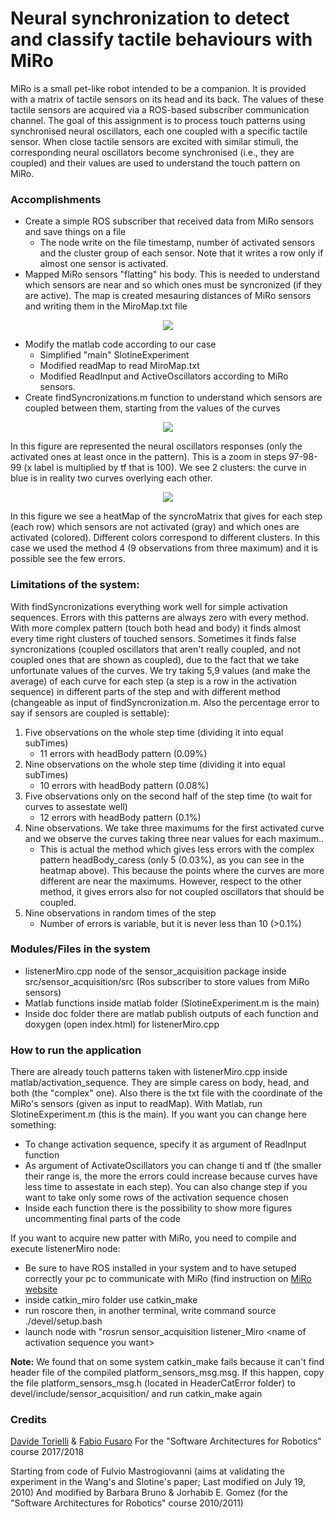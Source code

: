 # Neural synchronization to detect and classify tactile behaviours with MiRo

MiRo is a small pet-like robot intended to be a companion. It is provided with a matrix	of tactile sensors on its head and its back. 
The values of these tactile sensors are acquired via a ROS-based subscriber communication	channel. The goal of this	assignment is to process touch patterns	using synchronised neural oscillators, each	one	coupled	with a specific tactile sensor.
When close tactile sensors are excited with	similar	stimuli, the corresponding neural oscillators become synchronised (i.e., they are	coupled) and their values are used to understand the touch pattern on MiRo.

### Accomplishments
- Create a simple ROS subscriber that received data from MiRo sensors and save things on a file
  - The node write on the file timestamp, number òf activated sensors and the cluster group of each sensor.
    Note that it writes a row only if almost one sensor is activated.
- Mapped MiRo sensors "flatting" his body. This is needed to understand which sensors are near and so which ones must be syncronized (if they are active). The map is created mesauring distances of MiRo sensors and writing them in the MiroMap.txt file
<p align="center"> 
<img src="https://user-images.githubusercontent.com/26459008/36801857-7e9bd47a-1cb3-11e8-9eb3-f716f2d8bddf.jpg">
</p>

- Modify the matlab code according to our case 
  - Simplified "main" SlotineExperiment
  - Modified readMap to read MiroMap.txt
  - Modified ReadInput and ActiveOscillators according to MiRo sensors.
- Create findSyncronizations.m function to understand which sensors are coupled between them, starting from the values of the curves
<p align="center"> 
<img src="https://user-images.githubusercontent.com/26459008/36801866-85a66ad2-1cb3-11e8-9d2b-1360bafdfa0b.jpg">
</p>

In this figure are represented the neural oscillators responses (only the activated ones at least once in the pattern).
This is a zoom in steps 97-98-99 (x label is multiplied by tf that is 100). We see 2 clusters: the curve in blue is in reality two curves overlying each other.

<p align="center"> 
<img src="https://user-images.githubusercontent.com/26459008/36802543-7c5c73ac-1cb5-11e8-88ae-1517dd13cabe.jpg">
</p>
In this figure we see a heatMap of the syncroMatrix that gives for each step (each row) which sensors are not activated (gray) and which ones are activated (colored). Different colors correspond to different clusters. In this case we used the method 4 (9 observations from three maximum) and it is possible see the few errors. 


### Limitations of the system:
With findSyncronizations everything work well for simple activation sequences. Errors with this patterns are always zero with every method.
With more complex pattern (touch both head and body) it finds almost every time right clusters of touched sensors.
Sometimes it finds false syncronizations (coupled oscillators that aren't really coupled, and not coupled ones that are shown as coupled), due to the fact that we take unfortunate values of the curves.
We try taking 5,9 values (and make the average) of each curve for each step (a step is a row in the activation sequence) in different parts of the step and with different method (changeable as input of findSyncronization.m. Also the percentage error to say if sensors are coupled is settable):

1. Five observations on the whole step time (dividing it into equal subTimes)
   * 11 errors with headBody pattern (0.09%)
2. Nine observations on the whole step time (dividing it into equal subTimes)
   * 10 errors with headBody pattern (0.08%)
3. Five observations only on the second half of the step time (to wait for curves to assestate well)
   * 12 errors with headBody pattern (0.1%)
4. Nine observations. We take three maximums for the first activated curve and we observe the curves taking three near values for each maximum..
   * This is actual the method which gives less errors with the complex pattern headBody\_caress (only 5 (0.03%), as you can see in the heatmap above). This because the points where the curves are more different are near the maximums. However, respect to the other method, it gives errors also for not coupled oscillators that should be coupled.  
5. Nine observations in random times of the step
   * Number of errors is variable, but it is never less than 10 (>0.1%) 

### Modules/Files in the system
- listenerMiro.cpp node of the sensor\_acquisition package inside src\/sensor_acquisition\/src (Ros subscriber to store values from MiRo sensors)
- Matlab functions inside matlab folder (SlotineExperiment.m is the main)
- Inside doc folder there are matlab publish outputs of each function and doxygen (open index.html) for listenerMiro.cpp


 
### How to run the application
There are already touch patterns taken with listenerMiro.cpp inside matlab/activation\_sequence. They are simple caress on body, head, and both (the "complex" one). Also there is the txt file with the coordinate of the MiRo's sensors (given as input to readMap).
With Matlab, run SlotineExperiment.m (this is the main). If you want you can change here something:
- To change activation sequence, specify it as argument of ReadInput function
- As argument of ActivateOscillators you can change ti and tf (the smaller their range is, the more the errors could increase because curves have less time to assestate in each step). You can also change step if you want to take only some rows of the activation sequence chosen
- Inside each function there is the possibility to show more figures uncommenting final parts of the code

If you want to acquire new patter with MiRo, you need to compile and execute listenerMiro node:
- Be sure to have ROS installed in your system and to have setuped correctly your pc to communicate with MiRo (find instruction on [MiRo website](https://consequential.bitbucket.io/Developer_Preparation.html)
- inside catkin\_miro folder use catkin\_make
- run roscore then, in another terminal, write command source ./devel/setup.bash
- launch node with "rosrun sensor\_acquisition listener\_Miro \<name of activation sequence you want\>

__Note:__  We found that on some system catkin\_make fails because it can't find header file of the compiled platform\_sensors\_msg.msg. If this happen, copy the file platform\_sensors\_msg.h (located in HeaderCatError folder) to devel/include/sensor\_acquisition/ and run catkin\_make again

### Credits 
[Davide Torielli](https://github.com/torydebra) &
[Fabio Fusaro](https://github.com/fafux)
For the "Software Architectures for Robotics" course 2017/2018

Starting from code of Fulvio Mastrogiovanni (aims at validating the experiment in the Wang's and Slotine's paper; Last modified on July 19, 2010)
And modified by Barbara Bruno & Jorhabib E. Gomez (for the "Software Architectures for Robotics" course 2010/2011)
